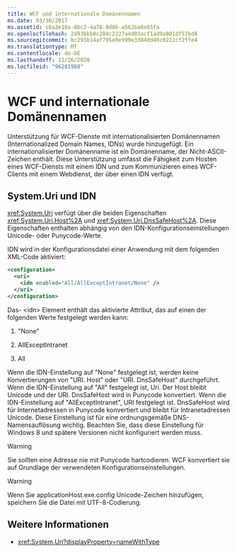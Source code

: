 ```yaml
---
title: WCF und internationale Domänennamen
ms.date: 03/30/2017
ms.assetid: c8a3e10a-8bc2-4a78-8d86-a562ba6e65fa
ms.openlocfilehash: 2d93bbb0c284c2227a4d03acf1ad9a801df57bd8
ms.sourcegitcommit: bc293b14af795e0e999e3304dd40c0222cf2ffe4
ms.translationtype: MT
ms.contentlocale: de-DE
ms.lasthandoff: 11/26/2020
ms.locfileid: "96281988"
---
```

# <a name="wcf-and-internationalized-domain-names"></a>WCF und internationale Domänennamen

Unterstützung für WCF-Dienste mit internationalisierten Domänennamen (Internationalized Domain Names, IDNs) wurde hinzugefügt. Ein internationalisierter Domänenname ist ein Domänenname, der Nicht-ASCII-Zeichen enthält. Diese Unterstützung umfasst die Fähigkeit zum Hosten eines WCF-Diensts mit einem IDN und zum Kommunizieren eines WCF-Clients mit einem Webdienst, der über einen IDN verfügt.  
  
## <a name="systemuri-and-idn"></a>System.Uri und IDN  

 <xref:System.Uri> verfügt über die beiden Eigenschaften <xref:System.Uri.Host%2A> und <xref:System.Uri.DnsSafeHost%2A>. Diese Eigenschaften enthalten abhängig von den IDN-Konfigurationseinstellungen Unicode- oder Punycode-Werte.  
  
 IDN wird in der Konfigurationsdatei einer Anwendung mit dem folgenden XML-Code aktiviert:  
  
```xml  
<configuration>  
  <uri>  
    <idn enabled="All/AllExceptIntranet/None" />  
  </uri>  
</configuration>  
```  
  
 Das- \<idn> Element enthält das aktivierte Attribut, das auf einen der folgenden Werte festgelegt werden kann:  
  
1. "None"  
  
2. AllExceptIntranet  
  
3. All  
  
 Wenn die IDN-Einstellung auf "None" festgelegt ist, werden keine Konvertierungen von "URI. Host" oder "URI. DnsSafeHost" durchgeführt. Wenn die IDN-Einstellung auf "All" festgelegt ist, Uri. Der Host bleibt Unicode und der URI. DnsSafeHost wird in Punycode konvertiert. Wenn die IDN-Einstellung auf "AllExceptIntranet", URI festgelegt ist. DnsSafeHost wird für Internetadressen in Punycode konvertiert und bleibt für Intranetadressen Unicode. Diese Einstellung ist für eine ordnungsgemäße DNS-Namensauflösung wichtig. Beachten Sie, dass diese Einstellung für Windows 8 und spätere Versionen nicht konfiguriert werden muss.  
  
> [!WARNING]
> Sie sollten eine Adresse nie mit Punycode hartcodieren. WCF konvertiert sie auf Grundlage der verwendeten Konfigurationseinstellungen.  
  
> [!WARNING]
> Wenn Sie applicationHost.exe.config Unicode-Zeichen hinzufügen, speichern Sie die Datei mit UTF-8-Codierung.  
  
## <a name="see-also"></a>Weitere Informationen

- <xref:System.Uri?displayProperty=nameWithType>
